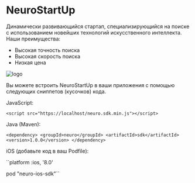 # NeuroStartUp
Динамически развивающийся стартап, специализирующийся на поиске с использованием новейших технологий искусственного интеллекта. Наши преимущества:

* Высокая точность поиска
* Высокая скорость поиска
* Низкая цена

 ![logo](https://camo.githubusercontent.com/ace14ee894d150192a7b05b12410738aa65528da742bbce69315a5f441320ea7/68747470733a2f2f692e696d6775722e636f6d2f495a4f525769492e706e67)
 
 Вы можете встроить NeuroStartUp в ваши приложения с помощью следующих сниппетов (кусочков) кода.

JavaScript:

``<script src="https://localhost/neuro.sdk.min.js"></script>``

Java (Maven):

``<dependency>
  <groupId>neuro</groupId>
  <artifactId>sdk</artifactId>
  <version>1.0.0</version>
</dependency>``

iOS (добавьте код в ваш Podfile):

``platform :ios, '8.0'

pod "neuro-ios-sdk"``
